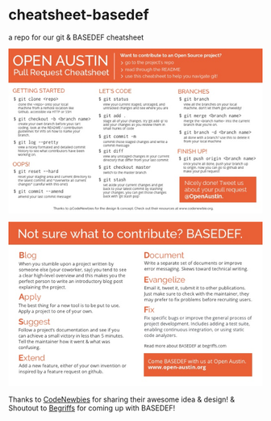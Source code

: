 # cheatsheet-basedef
a repo for our git &amp; BASEDEF cheatsheet

![Front](https://github.com/open-austin/cheatsheet-basedef/blob/master/Front.jpg?raw=true)

![Back](https://github.com/open-austin/cheatsheet-basedef/blob/master/Back.jpg?raw=true)

Thanks to [CodeNewbies](www.codenewbie.org/) for sharing their awesome idea & design! & Shoutout to [Begriffs](https://begriffs.com/posts/2016-01-29-making-twenty-percent-time-work.html) for coming up with BASEDEF!
